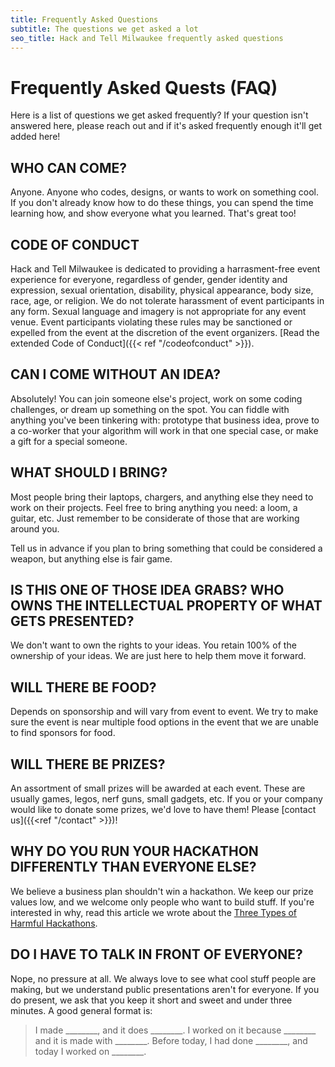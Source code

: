 ```yaml
---
title: Frequently Asked Questions
subtitle: The questions we get asked a lot
seo_title: Hack and Tell Milwaukee frequently asked questions
---
```


# Frequently Asked Quests (FAQ)

Here is a list of questions we get asked frequently? If your question isn't
answered here, please reach out and if it's asked frequently enough it'll get
added here!

## WHO CAN COME?

Anyone. Anyone who codes, designs, or wants to work on something cool. If you
don't already know how to do these things, you can spend the time learning how,
and show everyone what you learned. That's great too!

## CODE OF CONDUCT

Hack and Tell Milwaukee is dedicated to providing a harrasment-free event
experience for everyone, regardless of gender, gender identity and expression,
sexual orientation, disability, physical appearance, body size, race, age, or
religion. We do not tolerate harassment of event participants in any form.
Sexual language and imagery is not appropriate for any event venue. Event
participants violating these rules may be sanctioned or expelled from the event
at the discretion of the event organizers.
[Read the extended Code of Conduct]({{< ref "/codeofconduct" >}}).

## CAN I COME WITHOUT AN IDEA?

Absolutely! You can join someone else's project, work on some coding
challenges, or dream up something on the spot. You can fiddle with anything
you've been tinkering with: prototype that business idea, prove to a co-worker
that your algorithm will work in that one special case, or make a gift for a
special someone.

## WHAT SHOULD I BRING?

Most people bring their laptops, chargers, and anything else they need to work
on their projects. Feel free to bring anything you need: a loom, a guitar,
etc. Just remember to be considerate of those that are working around you.

Tell us in advance if you plan to bring something that could be considered a
weapon, but anything else is fair game.

## IS THIS ONE OF THOSE IDEA GRABS? WHO OWNS THE INTELLECTUAL PROPERTY OF WHAT GETS PRESENTED?

We don't want to own the rights to your ideas. You retain 100% of the ownership
of your ideas. We are just here to help them move it forward.

## WILL THERE BE FOOD?

Depends on sponsorship and will vary from event to event. We try to make sure
the event is near multiple food options in the event that we are unable to
find sponsors for food.

## WILL THERE BE PRIZES?

An assortment of small prizes will be awarded at each event. These are usually
games, legos, nerf guns, small gadgets, etc. If you or your company would like
to donate some prizes, we'd love to have them! Please
[contact us]({{<ref "/contact" >}})!

## WHY DO YOU RUN YOUR HACKATHON DIFFERENTLY THAN EVERYONE ELSE?

We believe a business plan shouldn't win a hackathon. We keep our prize values
low, and we welcome only people who want to build stuff. If you're interested
in why, read this article we wrote about the
[Three Types of Harmful
Hackathons](https://web.archive.org/web/20221127144446mp_/https://rokkincat.com/blog/2015-04-13-three-types-of-harmful-hackathons/).

## DO I HAVE TO TALK IN FRONT OF EVERYONE?

Nope, no pressure at all. We always love to see what cool stuff people are
making, but we understand public presentations aren't for everyone. If you do
present, we ask that you keep it short and sweet and under three minutes. A
good general format is:

> I made ________, and it does ________. I worked on it because  ________ and
> it is made with ________. Before today, I had done ________, and today I
> worked on ________.

